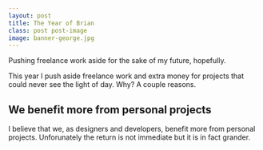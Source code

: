 ```yaml
---
layout: post
title: The Year of Brian 
class: post post-image
image: banner-george.jpg
---
```


Pushing freelance work aside for the sake of my future, hopefully.

This year I push aside freelance work and extra money for projects that could never see the light of day. Why? A couple reasons.

<h2 class="h3">We benefit more from personal projects</h2>

I believe that we, as designers and developers, benefit more from personal projects. Unforunately the return is not immediate but it is in fact grander. 




